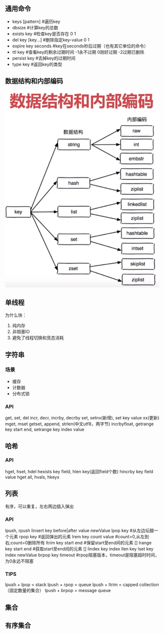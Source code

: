 ## 通用命令
- keys [pattern] #遍历key
- dbsize #计算key的总数
- exists key #检查key是否存在 0 1
- del key [key...] #删除指定key-value 0 1
- expire key seconds #key在seconds秒后过期（也有其它单位的命令）
- ttl key #查看key的剩余过期时间 -1永不过期 0刚好过期 -2过期已删除
- persist key #去掉key的过期时间
- type key #返回key的类型

## 数据结构和内部编码
![title](https://raw.githubusercontent.com/Elingering/note-images/master/gitnote/2020/03/26/Snipaste_2020-03-26_17-22-15-1585214568363.png)


## 单线程
为什么快：
1. 纯内存
2. 非阻塞IO
3. 避免了线程切换和竞态消耗

## 字符串
### 场景
- 缓存
- 计数器
- 分布式锁

### API
get, set, del
incr, decr, incrby, decrby
set, setnx(新增), set key value xx(更新)
mget, mset
getset, append, strlen(中文utf8，两字节)
incrbyfloat, getrange key start end, setrange key index value

## 哈希
### API
hget, hset, hdel
hexists key field, hlen key(返回field个数)
hincrby key field value
hget all, hvals, hkeys

## 列表
有序，可以重复，左右两边插入弹出
### API
lpush, rpush
linsert key before|after value newValue
lpop key #从左边坛醋一个元素
rpop key #返回弹出的元素
lrem key count value #count>0,从左到右;count=0删除所有
ltrim key start end #保留start至end间的元素 []
lrange key start end #获取start至end间的元素 []
lindex key index
llen key
lset key index newValue
brpop key timeout #rpop阻塞版本，timeout是阻塞超时时间，为0永远不阻塞

### TIPS
lpush + lpop = stack
lpush + rpop = queue
lpush + ltrim = capped collection（固定数量的集合）
lpush + brpop = message queue

## 集合


## 有序集合
